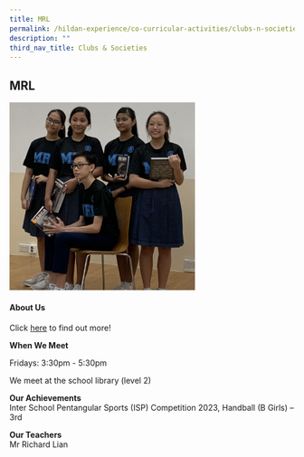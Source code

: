 ```yaml
---
title: MRL
permalink: /hildan-experience/co-curricular-activities/clubs-n-societies/mrl/
description: ""
third_nav_title: Clubs & Societies
---
```

MRL
---
<img src="/images/CCA/MRL.jpeg" style="width:65%">


#### About Us

Click&nbsp;[here](/files/CCA/MRL%202016.pdf)&nbsp;to find out more!

**When We Meet** <br>

Fridays:&nbsp;3:30pm - 5:30pm

We meet at the school library (level 2)


**Our Achievements**<br>
Inter School Pentangular Sports (ISP) Competition 2023, Handball (B Girls) – 3rd 

**Our Teachers** <br>
Mr Richard Lian
